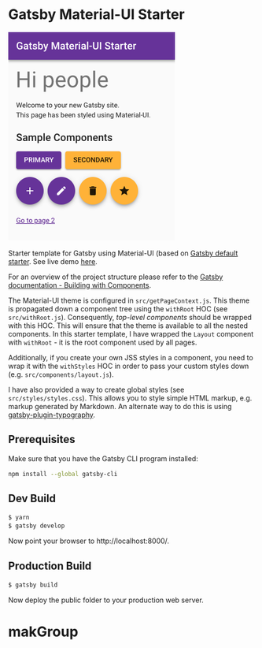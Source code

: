 # Gatsby Material-UI Starter

![Screenshot](assets/screen-shot.png)

Starter template for Gatsby using Material-UI (based on [Gatsby default starter](https://github.com/gatsbyjs/gatsby-starter-default/tree/v2). See live demo [here](https://gatsby-starter-material-ui.netlify.com/).

For an overview of the project structure please refer to the [Gatsby documentation - Building with Components](https://www.gatsbyjs.org/docs/building-with-components/).

The Material-UI theme is configured in `src/getPageContext.js`. This theme is propagated down a component tree using the `withRoot` HOC (see `src/withRoot.js`). Consequently, *top-level components* should be wrapped with this HOC. This will ensure that the theme is available to all the nested components. In this starter template, I have wrapped the `Layout` component with `withRoot` - it is the root component used by all pages. 

Additionally, if you create your own JSS styles in a component, you need to wrap it with the `withStyles` HOC in order to pass your custom styles down (e.g. `src/components/layout.js`).

I have also provided a way to create global styles (see `src/styles/styles.css`). This allows you to style simple HTML markup, e.g. markup generated by Markdown. An alternate way to do this is using [gatsby-plugin-typography](https://www.gatsbyjs.org/packages/gatsby-plugin-typography/).

## Prerequisites

Make sure that you have the Gatsby CLI program installed:
```sh
npm install --global gatsby-cli
```

Dev Build
---------
```bash
$ yarn
$ gatsby develop
```

Now point your browser to http://localhost:8000/.

Production Build
----------------
```bash
$ gatsby build
```

Now deploy the public folder to your production web server.
# makGroup
